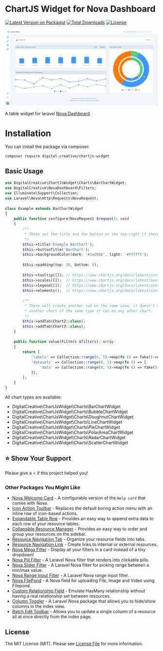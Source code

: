 # ChartJS Widget for Nova Dashboard

[![Latest Version on Packagist](https://img.shields.io/packagist/v/digital-creative/chartjs-widget)](https://packagist.org/packages/digital-creative/chartjs-widget)
[![Total Downloads](https://img.shields.io/packagist/dt/digital-creative/chartjs-widget)](https://packagist.org/packages/digital-creative/chartjs-widget)
[![License](https://img.shields.io/packagist/l/digital-creative/chartjs-widget)](https://github.com/dcasia/chartjs-widget/blob/main/LICENSE)

<picture>
  <source media="(prefers-color-scheme: dark)" srcset="https://raw.githubusercontent.com/dcasia/chartjs-widget/nova-4/screenshots/dark.png">
  <img alt="Nova ChartJs Widget" src="https://raw.githubusercontent.com/dcasia/chartjs-widget/nova-4/screenshots/light.png">
</picture>

A table widget for laravel [Nova Dashboard](https://github.com/dcasia/nova-dashboard).

# Installation

You can install the package via composer:

```
composer require digital-creative/chartjs-widget
```

## Basic Usage

```php
use DigitalCreative\ChartJsWidget\Charts\BarChartWidget;
use DigitalCreative\NovaDashboard\Filters;
use Illuminate\Support\Collection;
use Laravel\Nova\Http\Requests\NovaRequest;

class Example extends BarChartWidget
{
    public function configure(NovaRequest $request): void
    {
        /**
         * These set the title and the button on the top-right if there are multiple "tabs" on this view
         */
        $this->title('Example BarChart');
        $this->buttonTitle('BarChart');
        $this->backgroundColor(dark: '#1e293b', light: '#ffffff');

        $this->padding(top: 30, bottom: 5);

        $this->tooltip([]); // https://www.chartjs.org/docs/latest/configuration/tooltip.html#tooltip
        $this->scales([]);  // https://www.chartjs.org/docs/latest/axes/#axes
        $this->legend([]);  // https://www.chartjs.org/docs/latest/configuration/legend.html#legend
        $this->elements();  // https://www.chartjs.org/docs/latest/configuration/elements.html#elements

        /**
         * These will create another tab on the same view, it doesn't necessarily need to be
         * another chart of the same type it can be any other chart.
         */
        $this->addTab(Chart2::class);
        $this->addTab(Chart3::class);
    }

    public function value(Filters $filters): array
    {
        return [
            'labels' => Collection::range(0, 5)->map(fn () => fake()->word()),
            'datasets' => Collection::range(0, 5)->map(fn () => [
                'data' => Collection::range(0, 5)->map(fn () => fake()->numberBetween(0, 100)),
            ]),
        ];
    }
}
```

All chart types are available:

- DigitalCreative\ChartJsWidget\Charts\BarChartWidget
- DigitalCreative\ChartJsWidget\Charts\BubbleChartWidget
- DigitalCreative\ChartJsWidget\Charts\DoughnutChartWidget
- DigitalCreative\ChartJsWidget\Charts\LineChartWidget
- DigitalCreative\ChartJsWidget\Charts\PieChartWidget
- DigitalCreative\ChartJsWidget\Charts\PolarAreaChartWidget
- DigitalCreative\ChartJsWidget\Charts\RadarChartWidget
- DigitalCreative\ChartJsWidget\Charts\ScatterChartWidget


## ⭐️ Show Your Support

Please give a ⭐️ if this project helped you!

### Other Packages You Might Like

- [Nova Welcome Card](https://github.com/dcasia/nova-welcome-card) - A configurable version of the `Help card` that comes with Nova.
- [Icon Action Toolbar](https://github.com/dcasia/icon-action-toolbar) - Replaces the default boring action menu with an inline row of icon-based actions.
- [Expandable Table Row](https://github.com/dcasia/expandable-table-row) - Provides an easy way to append extra data to each row of your resource tables.
- [Collapsible Resource Manager](https://github.com/dcasia/collapsible-resource-manager) - Provides an easy way to order and group your resources on the sidebar.
- [Resource Navigation Tab](https://github.com/dcasia/resource-navigation-tab) - Organize your resource fields into tabs.
- [Resource Navigation Link](https://github.com/dcasia/resource-navigation-link) - Create links to internal or external resources.
- [Nova Mega Filter](https://github.com/dcasia/nova-mega-filter) - Display all your filters in a card instead of a tiny dropdown!
- [Nova Pill Filter](https://github.com/dcasia/nova-pill-filter) - A Laravel Nova filter that renders into clickable pills.
- [Nova Slider Filter](https://github.com/dcasia/nova-slider-filter) - A Laravel Nova filter for picking range between a min/max value.
- [Nova Range Input Filter](https://github.com/dcasia/nova-range-input-filter) - A Laravel Nova range input filter.
- [Nova FilePond](https://github.com/dcasia/nova-filepond) - A Nova field for uploading File, Image and Video using Filepond.
- [Custom Relationship Field](https://github.com/dcasia/custom-relationship-field) - Emulate HasMany relationship without having a real relationship set between resources.
- [Column Toggler](https://github.com/dcasia/column-toggler) - A Laravel Nova package that allows you to hide/show columns in the index view.
- [Batch Edit Toolbar](https://github.com/dcasia/batch-edit-toolbar) - Allows you to update a single column of a resource all at once directly from the index page.

## License

The MIT License (MIT). Please see [License File](https://raw.githubusercontent.com/dcasia/chartjs-widget/main/LICENSE) for more information.
